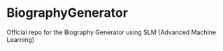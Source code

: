 # BiographyGenerator
Official repo for the Biography Generator using SLM (Advanced Machine Learning)
